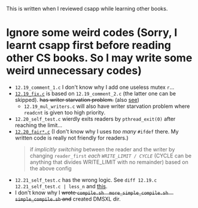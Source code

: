 This is written when I reviewed csapp while learning other books.
# Ignore some weird codes (Sorry, I learnt csapp first before reading other CS books. So I may write some weird unnecessary codes)
- `12.19_comment_1.c`
  I don't know why I add one useless mutex `r`...
- [`12.19_fix.c`](http://disq.us/p/2ubg52a) is based on `12.19_comment_2.c` (the latter one can be skipped). ~~has writer starvation problem.~~ (also [see](http://disq.us/p/309343y))
  - `12.19_mul_writers.c` will also have writer starvation problem where `readcnt` is given too high priority.
- `12.20_self_test.c` wierdly exits readers by `pthread_exit(0)` after reaching the limit...
- [`12.20_fair*.c`](http://disq.us/p/2vr1bar)  (I don't know why I uses *too many* `#ifdef` there. My written code is really not friendly for readers.)
  > if *implicitly switching* between the reader and the writer by changing `reader_first` *each `WRITE_LIMIT / CYCLE`* (CYCLE can be anything that divides WRITE_LIMIT with no remainder) based on the above config
- `12.21_self_test.c` has the wrong logic. See `diff 12.19.c 12.21_self_test.c | less_n` and [this](http://disq.us/p/3093el8).
- I don't know why I ~~wrote `compile.sh  more_simple_compile.sh  simple_compile.sh` and~~ created DMSXL dir.